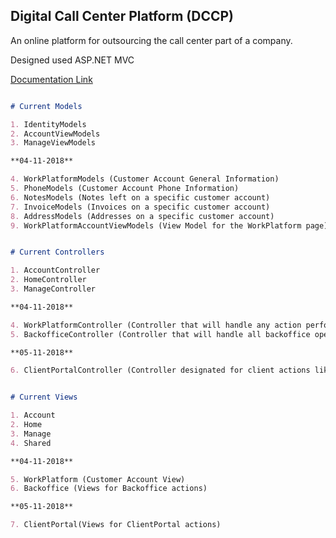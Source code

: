 ## Digital Call Center Platform (DCCP)

An online platform for outsourcing the call center part of a company.

Designed used ASP.NET MVC

[Documentation Link](https://docs.google.com/document/d/1zsmhNhklg1jMbu1z225hh3qGyRFdR7PDWTK3WuiTjpE)

```markdown

# Current Models

1. IdentityModels
2. AccountViewModels
3. ManageViewModels

**04-11-2018**

4. WorkPlatformModels (Customer Account General Information)
5. PhoneModels (Customer Account Phone Information)
6. NotesModels (Notes left on a specific customer account)
7. InvoiceModels (Invoices on a specific customer account)
8. AddressModels (Addresses on a specific customer account)
9. WorkPlatformAccountViewModels (View Model for the WorkPlatform page)

```

```markdown

# Current Controllers

1. AccountController
2. HomeController
3. ManageController

**04-11-2018**

4. WorkPlatformController (Controller that will handle any action performed on a specific customer account)
5. BackofficeController (Controller that will handle all backoffice operation like Add accounts, post trust and post payment requests)

**05-11-2018**

6. ClientPortalController (Controller designated for client actions like Reports Audit and Payments)

```


```markdown

# Current Views

1. Account
2. Home
3. Manage
4. Shared

**04-11-2018**

5. WorkPlatform (Customer Account View)
6. Backoffice (Views for Backoffice actions)

**05-11-2018**

7. ClientPortal(Views for ClientPortal actions)

```
